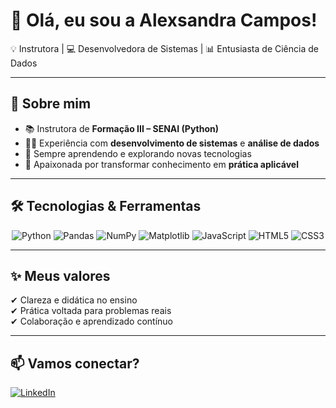 # 👋 Olá, eu sou a Alexsandra Campos!  

💡 Instrutora | 💻 Desenvolvedora de Sistemas | 📊 Entusiasta de Ciência de Dados  

---

## 🚀 Sobre mim  
- 📚 Instrutora de **Formação III – SENAI (Python)**  
- 👩‍💻 Experiência com **desenvolvimento de sistemas** e **análise de dados**  
- 🌱 Sempre aprendendo e explorando novas tecnologias  
- 🎯 Apaixonada por transformar conhecimento em **prática aplicável**  

---

## 🛠️ Tecnologias & Ferramentas  
<div align="center">

![Python](https://img.shields.io/badge/Python-3776AB?style=for-the-badge&logo=python&logoColor=white)
![Pandas](https://img.shields.io/badge/Pandas-150458?style=for-the-badge&logo=pandas&logoColor=white)
![NumPy](https://img.shields.io/badge/Numpy-013243?style=for-the-badge&logo=numpy&logoColor=white)
![Matplotlib](https://img.shields.io/badge/Matplotlib-005C5C?style=for-the-badge)
![JavaScript](https://img.shields.io/badge/JavaScript-F7DF1E?style=for-the-badge&logo=javascript&logoColor=black)
![HTML5](https://img.shields.io/badge/HTML5-E34F26?style=for-the-badge&logo=html5&logoColor=white)
![CSS3](https://img.shields.io/badge/CSS3-1572B6?style=for-the-badge&logo=css3&logoColor=white)

</div>

---

## ✨ Meus valores  
✔ Clareza e didática no ensino  
✔ Prática voltada para problemas reais  
✔ Colaboração e aprendizado contínuo  

---

## 📫 Vamos conectar?  
[![LinkedIn](https://img.shields.io/badge/LinkedIn-0A66C2?style=for-the-badge&logo=linkedin&logoColor=white)](https://www.linkedin.com/in/alexsandracampos)  
